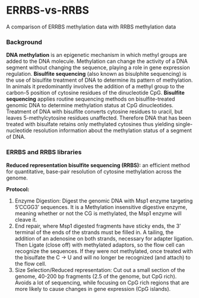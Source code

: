 # ERRBS-vs-RRBS
A comparison of ERRBS methylation data with RRBS methylation data

### Background 
__DNA methylation__ is an epigenetic mechanism in which methyl groups are added to the DNA molecule. Methylation can change the activity of a DNA segment without changing the sequence, playing a role in gene expression regulation. 
__Bisulfite sequencing__ (also known as bisulphite sequencing) is the use of bisulfite treatment of DNA to determine its pattern of methylation. In animals it predominantly involves the addition of a methyl group to the carbon-5 position of cytosine residues of the dinucleotide CpG. 
__Bisulfite sequencing__ applies routine sequencing methods on bisulfite-treated genomic DNA to determine methylation status at CpG dinucleotides. Treatment of DNA with bisulfite converts cytosine residues to uracil, but leaves 5-methylcytosine residues unaffected. Therefore DNA that has been treated with bisulfate retains only methylated cytosines thus yielding single-nucleotide resolution information about the methylation status of a segment of DNA. 

### ERRBS and RRBS libraries
__Reduced representation bisulfite sequencing (RRBS):__ an efficient method for quantitative, base-pair resolution of cytosine methylation across the genome.

__Protocol:__
1. Enzyme Digestion: Digest the genomic DNA with Msp1 enzyme targeting 5’CCGG3’ sequences. It is a Methylation insensitive digestive enzyme, meaning whether or not the CG is methylated, the Msp1 enzyme will cleave it. 
1. End repair, where Msp1 digested fragments have sticky ends, the 3’ terminal of the ends of the strands must be filled in. A tailing, the addition of an adenosine on both strands, necessary for adapter ligation. Then Ligate (close off) with methylated adaptors, so the flow cell can recognize the sequences. If they were not methylated, once treated with the bisulfate the C -> U and will no longer be recognized (and attach) to the flow cell.
1. Size Selection/Reduced representation: Cut out a small section of the genome, 40-200 bp fragments (2.5 of the genome, but CpG rich). Avoids a lot of sequencing, while focusing on CpG rich regions that are more likely to cause changes in gene expression (CpG islands).

